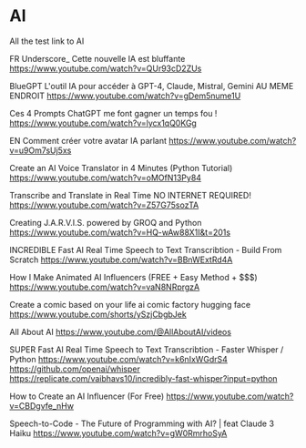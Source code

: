# AI
All the test link to AI


FR
Underscore_
Cette nouvelle IA est bluffante
https://www.youtube.com/watch?v=QUr93cD2ZUs


BlueGPT
L'outil IA pour accéder à GPT-4, Claude, Mistral, Gemini AU MEME ENDROIT
https://www.youtube.com/watch?v=gDem5nume1U


Ces 4 Prompts ChatGPT me font gagner un temps fou !
https://www.youtube.com/watch?v=lycx1qQ0KGg


EN
Comment créer votre avatar IA parlant
https://www.youtube.com/watch?v=u9Om7sUj5xs

Create an AI Voice Translator in 4 Minutes (Python Tutorial)
https://www.youtube.com/watch?v=oMOfN13Py84


Transcribe and Translate in Real Time NO INTERNET REQUIRED!
https://www.youtube.com/watch?v=Z57G75sozTA


Creating J.A.R.V.I.S. powered by GROQ and Python
https://www.youtube.com/watch?v=HQ-wAw88X1I&t=201s


INCREDIBLE Fast AI Real Time Speech to Text Transcribtion - Build From Scratch
https://www.youtube.com/watch?v=BBnWExtRd4A

How I Make Animated AI Influencers (FREE + Easy Method + $$$)
https://www.youtube.com/watch?v=vaN8NRprgzA


Create a comic based on your life
ai comic factory hugging face
https://www.youtube.com/shorts/ySzjCbgbJek


All About AI 
https://www.youtube.com/@AllAboutAI/videos

SUPER Fast AI Real Time Speech to Text Transcribtion - Faster Whisper / Python
https://www.youtube.com/watch?v=k6nIxWGdrS4
https://github.com/openai/whisper
https://replicate.com/vaibhavs10/incredibly-fast-whisper?input=python



How to Create an AI Influencer (For Free)
https://www.youtube.com/watch?v=CBDgvfe_nHw


Speech-to-Code - The Future of Programming with AI? | feat Claude 3 Haiku
https://www.youtube.com/watch?v=gW0RmrhoSyA





